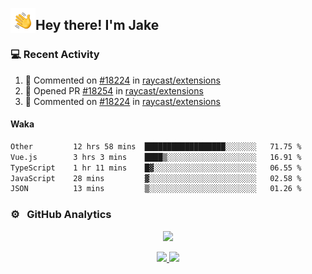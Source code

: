 <img alt="Night Coding" src="./assets/Hand%20Wave.gif" width='40' align="left"/><h2>Hey there! I'm Jake</h2>

### 💻 Recent Activity

<!--RECENT_ACTIVITY:start-->
1. 💬 Commented on [#18224](https://github.com/raycast/extensions/issues/18224#issuecomment-2773332931) in [raycast/extensions](https://github.com/raycast/extensions)<br>
2. 💪 Opened PR [#18254](https://github.com/raycast/extensions/pull/18254) in [raycast/extensions](https://github.com/raycast/extensions)<br>
3. 💬 Commented on [#18224](https://github.com/raycast/extensions/issues/18224#issuecomment-2764770511) in [raycast/extensions](https://github.com/raycast/extensions)<br>
<!--RECENT_ACTIVITY:end-->

#### Waka

<!--START_SECTION:waka-->

```txt
Other         12 hrs 58 mins  ██████████████████░░░░░░░   71.75 %
Vue.js        3 hrs 3 mins    ████▒░░░░░░░░░░░░░░░░░░░░   16.91 %
TypeScript    1 hr 11 mins    █▓░░░░░░░░░░░░░░░░░░░░░░░   06.55 %
JavaScript    28 mins         ▓░░░░░░░░░░░░░░░░░░░░░░░░   02.58 %
JSON          13 mins         ▒░░░░░░░░░░░░░░░░░░░░░░░░   01.26 %
```

<!--END_SECTION:waka-->

### ⚙️ &nbsp; GitHub Analytics

<p align="center">
  <img src="http://github-profile-summary-cards.vercel.app/api/cards/profile-details?username=JakeLaoyu&theme=2077" />
</p>


<p align="center">
<a href="https://github.com/JakeLaoyu">
  <img height="180em" src="https://github-readme-stats-eight-theta.vercel.app/api?username=jakelaoyu&show_icons=true&theme=algolia&include_all_commits=true&count_private=true"/>
  <img height="180em" src="https://github-readme-stats-eight-theta.vercel.app/api/top-langs/?username=jakelaoyu&layout=compact&langs_count=8&theme=algolia&hide=html&count_private=true"/>
</a>
</p>

<!-- ### 🤝🏻 &nbsp; Connect with Me

<p align="center">
<a href="https://i.jakeyu.top"><img src="https://img.shields.io/badge/-i.jakeyu.top-3423A6?style=flat&logo=Google-Chrome&logoColor=white"/></a>
<a href="mailto:jake.laoyu@gmail.com"><img src="https://img.shields.io/badge/-jake.laoyu@gmail.com-D14836?style=flat&logo=Gmail&logoColor=white"/></a>
</p> -->
